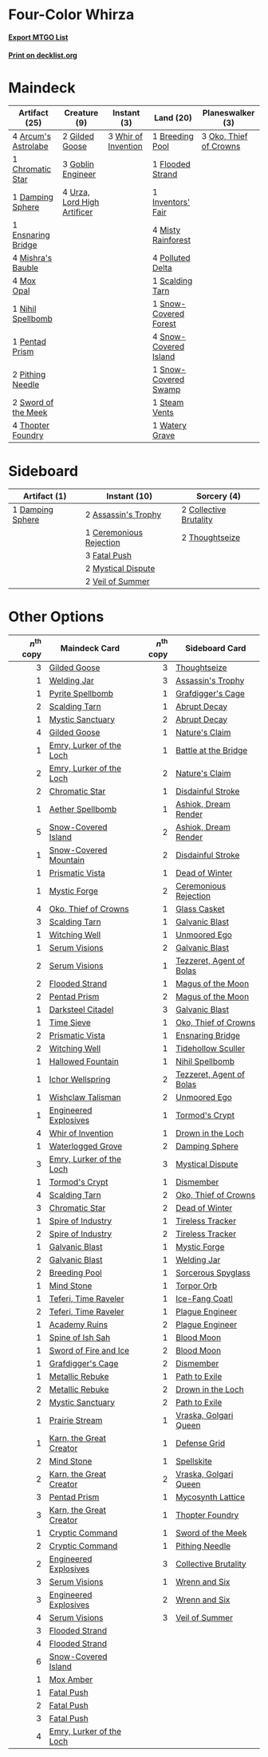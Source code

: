 # Four-Color Whirza

#### [Export MTGO List](../collection/Four-Color%20Whirza/Four-Color%20Whirza.txt)
#### [Print on decklist.org](http://decklist.org/?deckmain=4%09Arcum's%20Astrolabe%0A1%09Breeding%20Pool%0A1%09Chromatic%20Star%0A1%09Damping%20Sphere%0A1%09Ensnaring%20Bridge%0A1%09Flooded%20Strand%0A2%09Gilded%20Goose%0A3%09Goblin%20Engineer%0A1%09Inventors'%20Fair%0A4%09Mishra's%20Bauble%0A4%09Misty%20Rainforest%0A4%09Mox%20Opal%0A1%09Nihil%20Spellbomb%0A3%09Oko,%20Thief%20of%20Crowns%0A1%09Pentad%20Prism%0A2%09Pithing%20Needle%0A4%09Polluted%20Delta%0A1%09Scalding%20Tarn%0A1%09Snow-Covered%20Forest%0A4%09Snow-Covered%20Island%0A1%09Snow-Covered%20Swamp%0A1%09Steam%20Vents%0A2%09Sword%20of%20the%20Meek%0A4%09Thopter%20Foundry%0A4%09Urza,%20Lord%20High%20Artificer%0A1%09Watery%20Grave%0A3%09Whir%20of%20Invention&deckside=2%09Assassin's%20Trophy%0A1%09Ceremonious%20Rejection%0A2%09Collective%20Brutality%0A1%09Damping%20Sphere%0A3%09Fatal%20Push%0A2%09Mystical%20Dispute%0A2%09Thoughtseize%0A2%09Veil%20of%20Summer)
# Maindeck

|                                        Artifact (25)                                         |                                             Creature (9)                                             |                                         Instant (3)                                          |                                           Land (20)                                            |                                        Planeswalker (3)                                         |
|----------------------------------------------------------------------------------------------|------------------------------------------------------------------------------------------------------|----------------------------------------------------------------------------------------------|------------------------------------------------------------------------------------------------|-------------------------------------------------------------------------------------------------|
|4 [Arcum's Astrolabe](http://gatherer.wizards.com/Pages/Card/Details.aspx?multiverseid=464169)|2 [Gilded Goose](http://gatherer.wizards.com/Pages/Card/Details.aspx?multiverseid=473122)             |3 [Whir of Invention](http://gatherer.wizards.com/Pages/Card/Details.aspx?multiverseid=423716)|1 [Breeding Pool](http://gatherer.wizards.com/Pages/Card/Details.aspx?multiverseid=97088)       |3 [Oko, Thief of Crowns](http://gatherer.wizards.com/Pages/Card/Details.aspx?multiverseid=473159)|
|1 [Chromatic Star](http://gatherer.wizards.com/Pages/Card/Details.aspx?multiverseid=135279)   |3 [Goblin Engineer](http://gatherer.wizards.com/Pages/Card/Details.aspx?multiverseid=464077)          |                                                                                              |1 [Flooded Strand](http://gatherer.wizards.com/Pages/Card/Details.aspx?multiverseid=405098)     |                                                                                                 |
|1 [Damping Sphere](http://gatherer.wizards.com/Pages/Card/Details.aspx?multiverseid=443101)   |4 [Urza, Lord High Artificer](http://gatherer.wizards.com/Pages/Card/Details.aspx?multiverseid=464024)|                                                                                              |1 [Inventors' Fair](http://gatherer.wizards.com/Pages/Card/Details.aspx?multiverseid=417820)    |                                                                                                 |
|1 [Ensnaring Bridge](http://gatherer.wizards.com/Pages/Card/Details.aspx?multiverseid=15866)  |                                                                                                      |                                                                                              |4 [Misty Rainforest](http://gatherer.wizards.com/Pages/Card/Details.aspx?multiverseid=405102)   |                                                                                                 |
|4 [Mishra's Bauble](http://gatherer.wizards.com/Pages/Card/Details.aspx?multiverseid=122122)  |                                                                                                      |                                                                                              |4 [Polluted Delta](http://gatherer.wizards.com/Pages/Card/Details.aspx?multiverseid=405104)     |                                                                                                 |
|4 [Mox Opal](http://gatherer.wizards.com/Pages/Card/Details.aspx?multiverseid=397719)         |                                                                                                      |                                                                                              |1 [Scalding Tarn](http://gatherer.wizards.com/Pages/Card/Details.aspx?multiverseid=405107)      |                                                                                                 |
|1 [Nihil Spellbomb](http://gatherer.wizards.com/Pages/Card/Details.aspx?multiverseid=442215)  |                                                                                                      |                                                                                              |1 [Snow-Covered Forest](http://gatherer.wizards.com/Pages/Card/Details.aspx?multiverseid=121192)|                                                                                                 |
|1 [Pentad Prism](http://gatherer.wizards.com/Pages/Card/Details.aspx?multiverseid=72860)      |                                                                                                      |                                                                                              |4 [Snow-Covered Island](http://gatherer.wizards.com/Pages/Card/Details.aspx?multiverseid=121130)|                                                                                                 |
|2 [Pithing Needle](http://gatherer.wizards.com/Pages/Card/Details.aspx?multiverseid=129526)   |                                                                                                      |                                                                                              |1 [Snow-Covered Swamp](http://gatherer.wizards.com/Pages/Card/Details.aspx?multiverseid=121256) |                                                                                                 |
|2 [Sword of the Meek](http://gatherer.wizards.com/Pages/Card/Details.aspx?multiverseid=126215)|                                                                                                      |                                                                                              |1 [Steam Vents](http://gatherer.wizards.com/Pages/Card/Details.aspx?multiverseid=405109)        |                                                                                                 |
|4 [Thopter Foundry](http://gatherer.wizards.com/Pages/Card/Details.aspx?multiverseid=183017)  |                                                                                                      |                                                                                              |1 [Watery Grave](http://gatherer.wizards.com/Pages/Card/Details.aspx?multiverseid=405114)       |                                                                                                 |


# Sideboard

|                                       Artifact (1)                                        |                                           Instant (10)                                           |                                           Sorcery (4)                                           |
|-------------------------------------------------------------------------------------------|--------------------------------------------------------------------------------------------------|-------------------------------------------------------------------------------------------------|
|1 [Damping Sphere](http://gatherer.wizards.com/Pages/Card/Details.aspx?multiverseid=443101)|2 [Assassin's Trophy](http://gatherer.wizards.com/Pages/Card/Details.aspx?multiverseid=452902)    |2 [Collective Brutality](http://gatherer.wizards.com/Pages/Card/Details.aspx?multiverseid=414380)|
|                                                                                           |1 [Ceremonious Rejection](http://gatherer.wizards.com/Pages/Card/Details.aspx?multiverseid=417613)|2 [Thoughtseize](http://gatherer.wizards.com/Pages/Card/Details.aspx?multiverseid=438676)        |
|                                                                                           |3 [Fatal Push](http://gatherer.wizards.com/Pages/Card/Details.aspx?multiverseid=423724)           |                                                                                                 |
|                                                                                           |2 [Mystical Dispute](http://gatherer.wizards.com/Pages/Card/Details.aspx?multiverseid=473020)     |                                                                                                 |
|                                                                                           |2 [Veil of Summer](http://gatherer.wizards.com/Pages/Card/Details.aspx?multiverseid=466952)       |                                                                                                 |


# Other Options

|*n*<sup>th</sup> copy|                                           Maindeck Card                                           |*n*<sup>th</sup> copy|                                          Sideboard Card                                           |
|--------------------:|---------------------------------------------------------------------------------------------------|--------------------:|---------------------------------------------------------------------------------------------------|
|                    3|[Gilded Goose](http://gatherer.wizards.com/Pages/Card/Details.aspx?multiverseid=473122)            |                    3|[Thoughtseize](http://gatherer.wizards.com/Pages/Card/Details.aspx?multiverseid=438676)            |
|                    1|[Welding Jar](http://gatherer.wizards.com/Pages/Card/Details.aspx?multiverseid=48328)              |                    3|[Assassin's Trophy](http://gatherer.wizards.com/Pages/Card/Details.aspx?multiverseid=452902)       |
|                    1|[Pyrite Spellbomb](http://gatherer.wizards.com/Pages/Card/Details.aspx?multiverseid=442796)        |                    1|[Grafdigger's Cage](http://gatherer.wizards.com/Pages/Card/Details.aspx?multiverseid=278452)       |
|                    2|[Scalding Tarn](http://gatherer.wizards.com/Pages/Card/Details.aspx?multiverseid=405107)           |                    1|[Abrupt Decay](http://gatherer.wizards.com/Pages/Card/Details.aspx?multiverseid=456061)            |
|                    1|[Mystic Sanctuary](http://gatherer.wizards.com/Pages/Card/Details.aspx?multiverseid=473209)        |                    2|[Abrupt Decay](http://gatherer.wizards.com/Pages/Card/Details.aspx?multiverseid=456061)            |
|                    4|[Gilded Goose](http://gatherer.wizards.com/Pages/Card/Details.aspx?multiverseid=473122)            |                    1|[Nature's Claim](http://gatherer.wizards.com/Pages/Card/Details.aspx?multiverseid=382316)          |
|                    1|[Emry, Lurker of the Loch](http://gatherer.wizards.com/Pages/Card/Details.aspx?multiverseid=473005)|                    1|[Battle at the Bridge](http://gatherer.wizards.com/Pages/Card/Details.aspx?multiverseid=423720)    |
|                    2|[Emry, Lurker of the Loch](http://gatherer.wizards.com/Pages/Card/Details.aspx?multiverseid=473005)|                    2|[Nature's Claim](http://gatherer.wizards.com/Pages/Card/Details.aspx?multiverseid=382316)          |
|                    2|[Chromatic Star](http://gatherer.wizards.com/Pages/Card/Details.aspx?multiverseid=135279)          |                    1|[Disdainful Stroke](http://gatherer.wizards.com/Pages/Card/Details.aspx?multiverseid=420705)       |
|                    1|[Aether Spellbomb](http://gatherer.wizards.com/Pages/Card/Details.aspx?multiverseid=220525)        |                    1|[Ashiok, Dream Render](http://gatherer.wizards.com/Pages/Card/Details.aspx?multiverseid=461155)    |
|                    5|[Snow-Covered Island](http://gatherer.wizards.com/Pages/Card/Details.aspx?multiverseid=121130)     |                    2|[Ashiok, Dream Render](http://gatherer.wizards.com/Pages/Card/Details.aspx?multiverseid=461155)    |
|                    1|[Snow-Covered Mountain](http://gatherer.wizards.com/Pages/Card/Details.aspx?multiverseid=121233)   |                    2|[Disdainful Stroke](http://gatherer.wizards.com/Pages/Card/Details.aspx?multiverseid=420705)       |
|                    1|[Prismatic Vista](http://gatherer.wizards.com/Pages/Card/Details.aspx?multiverseid=464193)         |                    1|[Dead of Winter](http://gatherer.wizards.com/Pages/Card/Details.aspx?multiverseid=464034)          |
|                    1|[Mystic Forge](http://gatherer.wizards.com/Pages/Card/Details.aspx?multiverseid=466987)            |                    2|[Ceremonious Rejection](http://gatherer.wizards.com/Pages/Card/Details.aspx?multiverseid=417613)   |
|                    4|[Oko, Thief of Crowns](http://gatherer.wizards.com/Pages/Card/Details.aspx?multiverseid=473159)    |                    1|[Glass Casket](http://gatherer.wizards.com/Pages/Card/Details.aspx?multiverseid=472977)            |
|                    3|[Scalding Tarn](http://gatherer.wizards.com/Pages/Card/Details.aspx?multiverseid=405107)           |                    1|[Galvanic Blast](http://gatherer.wizards.com/Pages/Card/Details.aspx?multiverseid=442781)          |
|                    1|[Witching Well](http://gatherer.wizards.com/Pages/Card/Details.aspx?multiverseid=473036)           |                    1|[Unmoored Ego](http://gatherer.wizards.com/Pages/Card/Details.aspx?multiverseid=452962)            |
|                    1|[Serum Visions](http://gatherer.wizards.com/Pages/Card/Details.aspx?multiverseid=50145)            |                    2|[Galvanic Blast](http://gatherer.wizards.com/Pages/Card/Details.aspx?multiverseid=442781)          |
|                    2|[Serum Visions](http://gatherer.wizards.com/Pages/Card/Details.aspx?multiverseid=50145)            |                    1|[Tezzeret, Agent of Bolas](http://gatherer.wizards.com/Pages/Card/Details.aspx?multiverseid=214065)|
|                    2|[Flooded Strand](http://gatherer.wizards.com/Pages/Card/Details.aspx?multiverseid=405098)          |                    1|[Magus of the Moon](http://gatherer.wizards.com/Pages/Card/Details.aspx?multiverseid=136152)       |
|                    2|[Pentad Prism](http://gatherer.wizards.com/Pages/Card/Details.aspx?multiverseid=72860)             |                    2|[Magus of the Moon](http://gatherer.wizards.com/Pages/Card/Details.aspx?multiverseid=136152)       |
|                    1|[Darksteel Citadel](http://gatherer.wizards.com/Pages/Card/Details.aspx?multiverseid=389479)       |                    3|[Galvanic Blast](http://gatherer.wizards.com/Pages/Card/Details.aspx?multiverseid=442781)          |
|                    1|[Time Sieve](http://gatherer.wizards.com/Pages/Card/Details.aspx?multiverseid=189649)              |                    1|[Oko, Thief of Crowns](http://gatherer.wizards.com/Pages/Card/Details.aspx?multiverseid=473159)    |
|                    2|[Prismatic Vista](http://gatherer.wizards.com/Pages/Card/Details.aspx?multiverseid=464193)         |                    1|[Ensnaring Bridge](http://gatherer.wizards.com/Pages/Card/Details.aspx?multiverseid=15866)         |
|                    2|[Witching Well](http://gatherer.wizards.com/Pages/Card/Details.aspx?multiverseid=473036)           |                    1|[Tidehollow Sculler](http://gatherer.wizards.com/Pages/Card/Details.aspx?multiverseid=175054)      |
|                    1|[Hallowed Fountain](http://gatherer.wizards.com/Pages/Card/Details.aspx?multiverseid=97071)        |                    1|[Nihil Spellbomb](http://gatherer.wizards.com/Pages/Card/Details.aspx?multiverseid=442215)         |
|                    1|[Ichor Wellspring](http://gatherer.wizards.com/Pages/Card/Details.aspx?multiverseid=389551)        |                    2|[Tezzeret, Agent of Bolas](http://gatherer.wizards.com/Pages/Card/Details.aspx?multiverseid=214065)|
|                    1|[Wishclaw Talisman](http://gatherer.wizards.com/Pages/Card/Details.aspx?multiverseid=473072)       |                    2|[Unmoored Ego](http://gatherer.wizards.com/Pages/Card/Details.aspx?multiverseid=452962)            |
|                    1|[Engineered Explosives](http://gatherer.wizards.com/Pages/Card/Details.aspx?multiverseid=50139)    |                    1|[Tormod's Crypt](http://gatherer.wizards.com/Pages/Card/Details.aspx?multiverseid=389723)          |
|                    4|[Whir of Invention](http://gatherer.wizards.com/Pages/Card/Details.aspx?multiverseid=423716)       |                    1|[Drown in the Loch](http://gatherer.wizards.com/Pages/Card/Details.aspx?multiverseid=473150)       |
|                    1|[Waterlogged Grove](http://gatherer.wizards.com/Pages/Card/Details.aspx?multiverseid=464198)       |                    2|[Damping Sphere](http://gatherer.wizards.com/Pages/Card/Details.aspx?multiverseid=443101)          |
|                    3|[Emry, Lurker of the Loch](http://gatherer.wizards.com/Pages/Card/Details.aspx?multiverseid=473005)|                    3|[Mystical Dispute](http://gatherer.wizards.com/Pages/Card/Details.aspx?multiverseid=473020)        |
|                    1|[Tormod's Crypt](http://gatherer.wizards.com/Pages/Card/Details.aspx?multiverseid=389723)          |                    1|[Dismember](http://gatherer.wizards.com/Pages/Card/Details.aspx?multiverseid=382182)               |
|                    4|[Scalding Tarn](http://gatherer.wizards.com/Pages/Card/Details.aspx?multiverseid=405107)           |                    2|[Oko, Thief of Crowns](http://gatherer.wizards.com/Pages/Card/Details.aspx?multiverseid=473159)    |
|                    3|[Chromatic Star](http://gatherer.wizards.com/Pages/Card/Details.aspx?multiverseid=135279)          |                    2|[Dead of Winter](http://gatherer.wizards.com/Pages/Card/Details.aspx?multiverseid=464034)          |
|                    1|[Spire of Industry](http://gatherer.wizards.com/Pages/Card/Details.aspx?multiverseid=423851)       |                    1|[Tireless Tracker](http://gatherer.wizards.com/Pages/Card/Details.aspx?multiverseid=409997)        |
|                    2|[Spire of Industry](http://gatherer.wizards.com/Pages/Card/Details.aspx?multiverseid=423851)       |                    2|[Tireless Tracker](http://gatherer.wizards.com/Pages/Card/Details.aspx?multiverseid=409997)        |
|                    1|[Galvanic Blast](http://gatherer.wizards.com/Pages/Card/Details.aspx?multiverseid=442781)          |                    1|[Mystic Forge](http://gatherer.wizards.com/Pages/Card/Details.aspx?multiverseid=466987)            |
|                    2|[Galvanic Blast](http://gatherer.wizards.com/Pages/Card/Details.aspx?multiverseid=442781)          |                    1|[Welding Jar](http://gatherer.wizards.com/Pages/Card/Details.aspx?multiverseid=48328)              |
|                    2|[Breeding Pool](http://gatherer.wizards.com/Pages/Card/Details.aspx?multiverseid=97088)            |                    1|[Sorcerous Spyglass](http://gatherer.wizards.com/Pages/Card/Details.aspx?multiverseid=435407)      |
|                    1|[Mind Stone](http://gatherer.wizards.com/Pages/Card/Details.aspx?multiverseid=135280)              |                    1|[Torpor Orb](http://gatherer.wizards.com/Pages/Card/Details.aspx?multiverseid=233069)              |
|                    1|[Teferi, Time Raveler](http://gatherer.wizards.com/Pages/Card/Details.aspx?multiverseid=461148)    |                    1|[Ice-Fang Coatl](http://gatherer.wizards.com/Pages/Card/Details.aspx?multiverseid=464152)          |
|                    2|[Teferi, Time Raveler](http://gatherer.wizards.com/Pages/Card/Details.aspx?multiverseid=461148)    |                    1|[Plague Engineer](http://gatherer.wizards.com/Pages/Card/Details.aspx?multiverseid=464049)         |
|                    1|[Academy Ruins](http://gatherer.wizards.com/Pages/Card/Details.aspx?multiverseid=370424)           |                    2|[Plague Engineer](http://gatherer.wizards.com/Pages/Card/Details.aspx?multiverseid=464049)         |
|                    1|[Spine of Ish Sah](http://gatherer.wizards.com/Pages/Card/Details.aspx?multiverseid=376514)        |                    1|[Blood Moon](http://gatherer.wizards.com/Pages/Card/Details.aspx?multiverseid=45386)               |
|                    1|[Sword of Fire and Ice](http://gatherer.wizards.com/Pages/Card/Details.aspx?multiverseid=46429)    |                    2|[Blood Moon](http://gatherer.wizards.com/Pages/Card/Details.aspx?multiverseid=45386)               |
|                    1|[Grafdigger's Cage](http://gatherer.wizards.com/Pages/Card/Details.aspx?multiverseid=278452)       |                    2|[Dismember](http://gatherer.wizards.com/Pages/Card/Details.aspx?multiverseid=382182)               |
|                    1|[Metallic Rebuke](http://gatherer.wizards.com/Pages/Card/Details.aspx?multiverseid=423706)         |                    1|[Path to Exile](http://gatherer.wizards.com/Pages/Card/Details.aspx?multiverseid=220511)           |
|                    2|[Metallic Rebuke](http://gatherer.wizards.com/Pages/Card/Details.aspx?multiverseid=423706)         |                    2|[Drown in the Loch](http://gatherer.wizards.com/Pages/Card/Details.aspx?multiverseid=473150)       |
|                    2|[Mystic Sanctuary](http://gatherer.wizards.com/Pages/Card/Details.aspx?multiverseid=473209)        |                    2|[Path to Exile](http://gatherer.wizards.com/Pages/Card/Details.aspx?multiverseid=220511)           |
|                    1|[Prairie Stream](http://gatherer.wizards.com/Pages/Card/Details.aspx?multiverseid=401998)          |                    1|[Vraska, Golgari Queen](http://gatherer.wizards.com/Pages/Card/Details.aspx?multiverseid=452963)   |
|                    1|[Karn, the Great Creator](http://gatherer.wizards.com/Pages/Card/Details.aspx?multiverseid=460928) |                    1|[Defense Grid](http://gatherer.wizards.com/Pages/Card/Details.aspx?multiverseid=45481)             |
|                    2|[Mind Stone](http://gatherer.wizards.com/Pages/Card/Details.aspx?multiverseid=135280)              |                    1|[Spellskite](http://gatherer.wizards.com/Pages/Card/Details.aspx?multiverseid=397743)              |
|                    2|[Karn, the Great Creator](http://gatherer.wizards.com/Pages/Card/Details.aspx?multiverseid=460928) |                    2|[Vraska, Golgari Queen](http://gatherer.wizards.com/Pages/Card/Details.aspx?multiverseid=452963)   |
|                    3|[Pentad Prism](http://gatherer.wizards.com/Pages/Card/Details.aspx?multiverseid=72860)             |                    1|[Mycosynth Lattice](http://gatherer.wizards.com/Pages/Card/Details.aspx?multiverseid=446209)       |
|                    3|[Karn, the Great Creator](http://gatherer.wizards.com/Pages/Card/Details.aspx?multiverseid=460928) |                    1|[Thopter Foundry](http://gatherer.wizards.com/Pages/Card/Details.aspx?multiverseid=183017)         |
|                    1|[Cryptic Command](http://gatherer.wizards.com/Pages/Card/Details.aspx?multiverseid=438614)         |                    1|[Sword of the Meek](http://gatherer.wizards.com/Pages/Card/Details.aspx?multiverseid=126215)       |
|                    2|[Cryptic Command](http://gatherer.wizards.com/Pages/Card/Details.aspx?multiverseid=438614)         |                    1|[Pithing Needle](http://gatherer.wizards.com/Pages/Card/Details.aspx?multiverseid=129526)          |
|                    2|[Engineered Explosives](http://gatherer.wizards.com/Pages/Card/Details.aspx?multiverseid=50139)    |                    3|[Collective Brutality](http://gatherer.wizards.com/Pages/Card/Details.aspx?multiverseid=414380)    |
|                    3|[Serum Visions](http://gatherer.wizards.com/Pages/Card/Details.aspx?multiverseid=50145)            |                    1|[Wrenn and Six](http://gatherer.wizards.com/Pages/Card/Details.aspx?multiverseid=464166)           |
|                    3|[Engineered Explosives](http://gatherer.wizards.com/Pages/Card/Details.aspx?multiverseid=50139)    |                    2|[Wrenn and Six](http://gatherer.wizards.com/Pages/Card/Details.aspx?multiverseid=464166)           |
|                    4|[Serum Visions](http://gatherer.wizards.com/Pages/Card/Details.aspx?multiverseid=50145)            |                    3|[Veil of Summer](http://gatherer.wizards.com/Pages/Card/Details.aspx?multiverseid=466952)          |
|                    3|[Flooded Strand](http://gatherer.wizards.com/Pages/Card/Details.aspx?multiverseid=405098)          |                     |                                                                                                   |
|                    4|[Flooded Strand](http://gatherer.wizards.com/Pages/Card/Details.aspx?multiverseid=405098)          |                     |                                                                                                   |
|                    6|[Snow-Covered Island](http://gatherer.wizards.com/Pages/Card/Details.aspx?multiverseid=121130)     |                     |                                                                                                   |
|                    1|[Mox Amber](http://gatherer.wizards.com/Pages/Card/Details.aspx?multiverseid=443112)               |                     |                                                                                                   |
|                    1|[Fatal Push](http://gatherer.wizards.com/Pages/Card/Details.aspx?multiverseid=423724)              |                     |                                                                                                   |
|                    2|[Fatal Push](http://gatherer.wizards.com/Pages/Card/Details.aspx?multiverseid=423724)              |                     |                                                                                                   |
|                    3|[Fatal Push](http://gatherer.wizards.com/Pages/Card/Details.aspx?multiverseid=423724)              |                     |                                                                                                   |
|                    4|[Emry, Lurker of the Loch](http://gatherer.wizards.com/Pages/Card/Details.aspx?multiverseid=473005)|                     |                                                                                                   |

